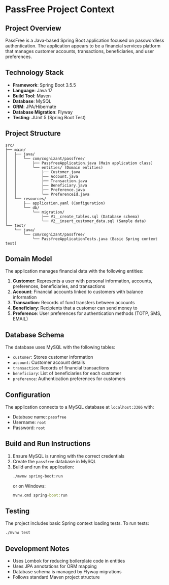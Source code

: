 # PassFree Project Context

## Project Overview
PassFree is a Java-based Spring Boot application focused on passwordless authentication. The application appears to be a financial services platform that manages customer accounts, transactions, beneficiaries, and user preferences.

## Technology Stack
- **Framework**: Spring Boot 3.5.5
- **Language**: Java 17
- **Build Tool**: Maven
- **Database**: MySQL
- **ORM**: JPA/Hibernate
- **Database Migration**: Flyway
- **Testing**: JUnit 5 (Spring Boot Test)

## Project Structure
```
src/
├── main/
│   ├── java/
│   │   └── com/cognizant/passfree/
│   │       ├── PassfreeApplication.java (Main application class)
│   │       └── entities/ (Domain entities)
│   │           ├── Customer.java
│   │           ├── Account.java
│   │           ├── Transaction.java
│   │           ├── Beneficiary.java
│   │           ├── Preference.java
│   │           └── PreferenceId.java
│   └── resources/
│       ├── application.yaml (Configuration)
│       └── db/
│           └── migration/
│               ├── V1__create_tables.sql (Database schema)
│               └── V2__insert_customer_data.sql (Sample data)
└── test/
    └── java/
        └── com/cognizant/passfree/
            └── PassfreeApplicationTests.java (Basic Spring context test)
```

## Domain Model
The application manages financial data with the following entities:

1. **Customer**: Represents a user with personal information, accounts, preferences, beneficiaries, and transactions
2. **Account**: Financial accounts linked to customers with balance information
3. **Transaction**: Records of fund transfers between accounts
4. **Beneficiary**: Recipients that a customer can send money to
5. **Preference**: User preferences for authentication methods (TOTP, SMS, EMAIL)

## Database Schema
The database uses MySQL with the following tables:
- `customer`: Stores customer information
- `account`: Customer account details
- `transaction`: Records of financial transactions
- `beneficiary`: List of beneficiaries for each customer
- `preference`: Authentication preferences for customers

## Configuration
The application connects to a MySQL database at `localhost:3306` with:
- Database name: `passfree`
- Username: `root`
- Password: `root`

## Build and Run Instructions
1. Ensure MySQL is running with the correct credentials
2. Create the `passfree` database in MySQL
3. Build and run the application:
   ```bash
   ./mvnw spring-boot:run
   ```
   or on Windows:
   ```cmd
   mvnw.cmd spring-boot:run
   ```

## Testing
The project includes basic Spring context loading tests. To run tests:
```bash
./mvnw test
```

## Development Notes
- Uses Lombok for reducing boilerplate code in entities
- Uses JPA annotations for ORM mapping
- Database schema is managed by Flyway migrations
- Follows standard Maven project structure